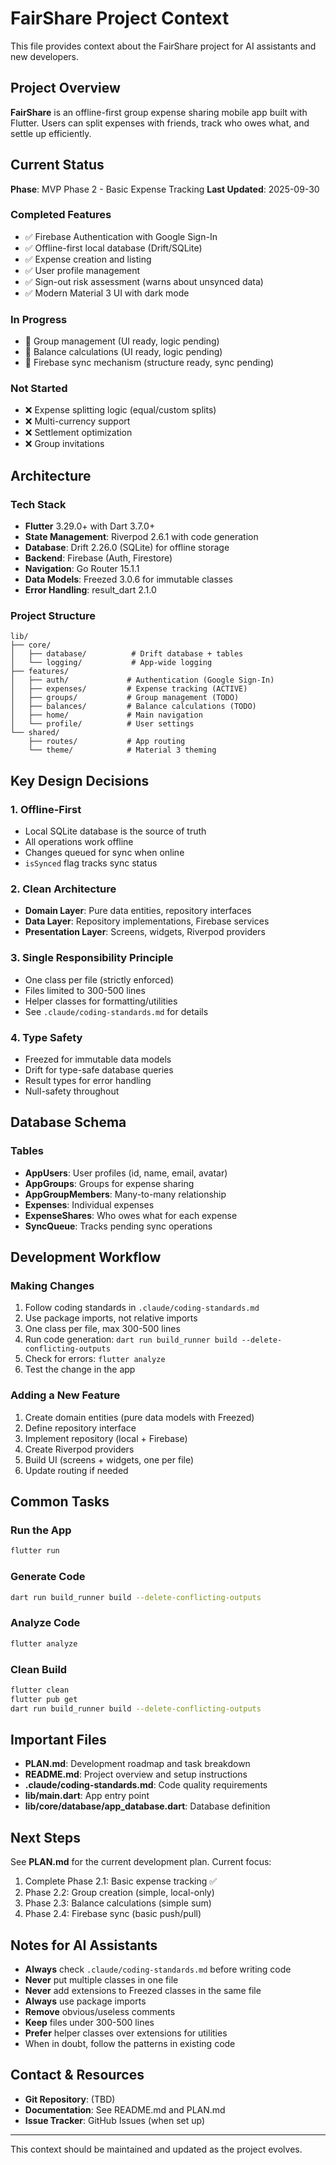 # FairShare Project Context

This file provides context about the FairShare project for AI assistants and new developers.

## Project Overview

**FairShare** is an offline-first group expense sharing mobile app built with Flutter. Users can split expenses with friends, track who owes what, and settle up efficiently.

## Current Status

**Phase**: MVP Phase 2 - Basic Expense Tracking
**Last Updated**: 2025-09-30

### Completed Features
- ✅ Firebase Authentication with Google Sign-In
- ✅ Offline-first local database (Drift/SQLite)
- ✅ Expense creation and listing
- ✅ User profile management
- ✅ Sign-out risk assessment (warns about unsynced data)
- ✅ Modern Material 3 UI with dark mode

### In Progress
- 🚧 Group management (UI ready, logic pending)
- 🚧 Balance calculations (UI ready, logic pending)
- 🚧 Firebase sync mechanism (structure ready, sync pending)

### Not Started
- ❌ Expense splitting logic (equal/custom splits)
- ❌ Multi-currency support
- ❌ Settlement optimization
- ❌ Group invitations

## Architecture

### Tech Stack
- **Flutter** 3.29.0+ with Dart 3.7.0+
- **State Management**: Riverpod 2.6.1 with code generation
- **Database**: Drift 2.26.0 (SQLite) for offline storage
- **Backend**: Firebase (Auth, Firestore)
- **Navigation**: Go Router 15.1.1
- **Data Models**: Freezed 3.0.6 for immutable classes
- **Error Handling**: result_dart 2.1.0

### Project Structure
```
lib/
├── core/
│   ├── database/          # Drift database + tables
│   └── logging/           # App-wide logging
├── features/
│   ├── auth/             # Authentication (Google Sign-In)
│   ├── expenses/         # Expense tracking (ACTIVE)
│   ├── groups/           # Group management (TODO)
│   ├── balances/         # Balance calculations (TODO)
│   ├── home/             # Main navigation
│   └── profile/          # User settings
└── shared/
    ├── routes/           # App routing
    └── theme/            # Material 3 theming
```

## Key Design Decisions

### 1. Offline-First
- Local SQLite database is the source of truth
- All operations work offline
- Changes queued for sync when online
- `isSynced` flag tracks sync status

### 2. Clean Architecture
- **Domain Layer**: Pure data entities, repository interfaces
- **Data Layer**: Repository implementations, Firebase services
- **Presentation Layer**: Screens, widgets, Riverpod providers

### 3. Single Responsibility Principle
- One class per file (strictly enforced)
- Files limited to 300-500 lines
- Helper classes for formatting/utilities
- See `.claude/coding-standards.md` for details

### 4. Type Safety
- Freezed for immutable data models
- Drift for type-safe database queries
- Result types for error handling
- Null-safety throughout

## Database Schema

### Tables
- **AppUsers**: User profiles (id, name, email, avatar)
- **AppGroups**: Groups for expense sharing
- **AppGroupMembers**: Many-to-many relationship
- **Expenses**: Individual expenses
- **ExpenseShares**: Who owes what for each expense
- **SyncQueue**: Tracks pending sync operations

## Development Workflow

### Making Changes
1. Follow coding standards in `.claude/coding-standards.md`
2. Use package imports, not relative imports
3. One class per file, max 300-500 lines
4. Run code generation: `dart run build_runner build --delete-conflicting-outputs`
5. Check for errors: `flutter analyze`
6. Test the change in the app

### Adding a New Feature
1. Create domain entities (pure data models with Freezed)
2. Define repository interface
3. Implement repository (local + Firebase)
4. Create Riverpod providers
5. Build UI (screens + widgets, one per file)
6. Update routing if needed

## Common Tasks

### Run the App
```bash
flutter run
```

### Generate Code
```bash
dart run build_runner build --delete-conflicting-outputs
```

### Analyze Code
```bash
flutter analyze
```

### Clean Build
```bash
flutter clean
flutter pub get
dart run build_runner build --delete-conflicting-outputs
```

## Important Files

- **PLAN.md**: Development roadmap and task breakdown
- **README.md**: Project overview and setup instructions
- **.claude/coding-standards.md**: Code quality requirements
- **lib/main.dart**: App entry point
- **lib/core/database/app_database.dart**: Database definition

## Next Steps

See **PLAN.md** for the current development plan. Current focus:
1. Complete Phase 2.1: Basic expense tracking ✅
2. Phase 2.2: Group creation (simple, local-only)
3. Phase 2.3: Balance calculations (simple sum)
4. Phase 2.4: Firebase sync (basic push/pull)

## Notes for AI Assistants

- **Always** check `.claude/coding-standards.md` before writing code
- **Never** put multiple classes in one file
- **Never** add extensions to Freezed classes in the same file
- **Always** use package imports
- **Remove** obvious/useless comments
- **Keep** files under 300-500 lines
- **Prefer** helper classes over extensions for utilities
- When in doubt, follow the patterns in existing code

## Contact & Resources

- **Git Repository**: (TBD)
- **Documentation**: See README.md and PLAN.md
- **Issue Tracker**: GitHub Issues (when set up)

---

This context should be maintained and updated as the project evolves.